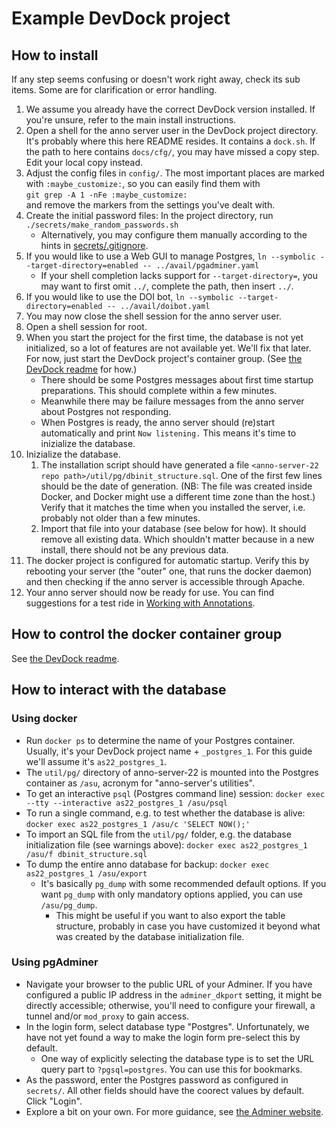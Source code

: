 ﻿
Example DevDock project
=======================


How to install
--------------

If any step seems confusing or doesn't work right away, check its sub items.
Some are for clarification or error handling.

1.  We assume you already have the correct DevDock version installed.
    If you're unsure, refer to the main install instructions.
1.  Open a shell for the anno server user in the DevDock project directory.
    It's probably where this here README resides. It contains a `dock.sh`.
    If the path to here contains `docs/cfg/`, you may have missed a copy step.
    Edit your local copy instead.
1.  Adjust the config files in `config/`.
    The most important places are marked with `:maybe_customize:`,
    so you can easily find them with<br>
    `git grep -A 1 -nFe :maybe_customize:`<br>
    and remove the markers from the settings you've dealt with.
1.  Create the initial password files:
    In the project directory, run `./secrets/make_random_passwords.sh`
    * Alternatively, you may configure them manually according to
      the hints in [secrets/.gitignore](secrets/.gitignore).
1.  If you would like to use a Web GUI to manage Postgres,
    `ln --symbolic --target-directory=enabled -- ../avail/pgadminer.yaml`
    * If your shell completion lacks support for `--target-directory=`,
      you may want to first omit `../`, complete the path, then insert `../`.
1.  If you would like to use the DOI bot,
    `ln --symbolic --target-directory=enabled -- ../avail/doibot.yaml`
1.  You may now close the shell session for the anno server user.
1.  Open a shell session for root.
1.  When you start the project for the first time, the database is not yet
    initialized, so a lot of features are not available yet. We'll fix that
    later. For now, just start the DevDock project's container group.
    (See [the DevDock readme][devdock-readme] for how.)
    * There should be some Postgres messages about first time startup
      preparations. This should complete within a few minutes.
    * Meanwhile there may be failure messages from the anno server about
      Postgres not responding.
    * When Postgres is ready, the anno server should (re)start automatically
      and print `Now listening.`
      This means it's time to inizialize the database.
1.  Inizialize the database.
    1.  The installation script should have generated a file
        `<anno-server-22 repo path>/util/pg/dbinit_structure.sql`.
        One of the first few lines should be the date of generation.
        (NB: The file was created inside Docker, and Docker might use
        a different time zone than the host.)
        Verify that it matches the time when you installed the server,
        i.e. probably not older than a few minutes.
    1.  Import that file into your database (see below for how).
        It should remove all existing data.
        Which shouldn't matter because in a new install,
        there should not be any previous data.
1.  The docker project is configured for automatic startup.
    Verify this by rebooting your server
    (the "outer" one, that runs the docker daemon)
    and then checking if the anno server is accessible through Apache.
1.  Your anno server should now be ready for use.
    You can find suggestions for a test ride in
    [Working with Annotations](../../working_with_annotations/).




How to control the docker container group
-----------------------------------------

See [the DevDock readme][devdock-readme].

  [devdock-readme]: https://github.com/mk-pmb/docker-devel-util-pmb/tree/master/devdock




How to interact with the database
---------------------------------


### Using docker

* Run `docker ps` to determine the name of your Postgres container.
  Usually, it's your DevDock project name + `_postgres_1`.
  For this guide we'll assume it's `as22_postgres_1`.
* The `util/pg/` directory of anno-server-22 is mounted into the Postgres
  container as `/asu`, acronym for "anno-server's utilities".
* To get an interactive `psql` (Postgres command line) session:
  `docker exec --tty --interactive as22_postgres_1 /asu/psql`
* To run a single command, e.g. to test whether the database is alive:
  `docker exec as22_postgres_1 /asu/c 'SELECT NOW();'`
* To import an SQL file from the `util/pg/` folder, e.g. the database
  initialization file (see warnings above):
  `docker exec as22_postgres_1 /asu/f dbinit_structure.sql`
* To dump the entire anno database for backup:
  `docker exec as22_postgres_1 /asu/export`
  * It's basically `pg_dump` with some recommended default options.
    If you want `pg_dump` with only mandatory options applied,
    you can use `/asu/pg_dump`.
    * This might be useful if you want to also export the table structure,
      probably in case you have customized it beyond what was created by
      the database initialization file.




### Using pgAdminer

* Navigate your browser to the public URL of your Adminer.
  If you have configured a public IP address in the `adminer_dkport` setting,
  it might be directly accessible; otherwise, you'll need to configure your
  firewall, a tunnel and/or `mod_proxy` to gain access.
* In the login form, select database type "Postgres". Unfortunately, we have
  not yet found a way to make the login form pre-select this by default.
  * One way of explicitly selecting the database type is to set the
    URL query part to `?pgsql=postgres`. You can use this for bookmarks.
* As the password, enter the Postgres password as configured in `secrets/`.
  All other fields should have the coorect values by default. Click "Login".
* Explore a bit on your own.
  For more guidance, see [the Adminer website](https://www.adminer.org/).









